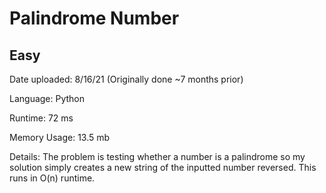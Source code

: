 
# Palindrome Number

## Easy

Date uploaded: 8/16/21 (Originally done ~7 months prior)

Language: Python

Runtime: 72 ms

Memory Usage: 13.5 mb

Details: The problem is testing whether a number is a palindrome so my solution simply creates a new string of the inputted number reversed. This runs in O(n) runtime.
